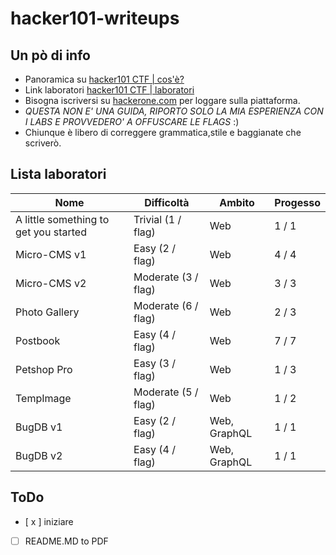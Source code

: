 # hacker101-writeups

## Un pò di info
+ Panoramica su [hacker101 CTF | cos'è?](https://www.hackerone.com/for-hackers/hacker-101)
+ Link laboratori [hacker101 CTF | laboratori](https://ctf.hacker101.com/) 
+ Bisogna iscriversi su [hackerone.com](https://www.hackerone.com/) per loggare sulla piattaforma.
+ *QUESTA NON E' UNA GUIDA, RIPORTO SOLO LA MIA ESPERIENZA CON I LABS E PROVVEDERO' A OFFUSCARE LE FLAGS* :)
+ Chiunque è libero di correggere grammatica,stile e baggianate che scriverò.

## Lista laboratori 

| Nome                                           | Difficoltà                                        | Ambito       | Progesso |
| ---------------------------------------------- | ------------------------------------------------- | ------------ | -------- |
| A little something to get you started          | Trivial (1 / flag)                                | Web          | 1 / 1    |
| Micro-CMS v1                                   | Easy (2 / flag)                                   | Web          | 4 / 4    |
| Micro-CMS v2                                   | Moderate (3 / flag)                               | Web          | 3 / 3    |
| Photo Gallery                                  | Moderate (6 / flag)                               | Web          | 2 / 3    |
| Postbook	                                     | Easy (4 / flag)	                                 | Web          | 7 / 7    |
| Petshop Pro	                                   | Easy (3 / flag)		                               | Web          | 1 / 3    |
| TempImage	                                     | Moderate (5 / flag)		                           | Web          | 1 / 2    |
| BugDB v1	                                     | Easy (2 / flag)		                               | Web, GraphQL | 1 / 1    |
| BugDB v2	                                     | Easy (4 / flag)		                               | Web, GraphQL | 1 / 1    |

## ToDo
   * [ x ] iniziare
   * [ ] README.MD to PDF

